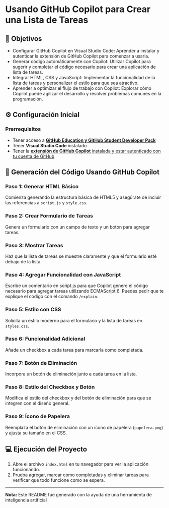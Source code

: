 # Usando GitHub Copilot para Crear una Lista de Tareas

## 🎯 Objetivos
- Configurar GitHub Copilot en Visual Studio Code: Aprender a instalar y autenticar la extensión de GitHub Copilot para comenzar a usarla.
- Generar código automáticamente con Copilot: Utilizar Copilot para sugerir y completar el código necesario para crear una aplicación de lista de tareas.
- Integrar HTML, CSS y JavaScript: Implementar la funcionalidad de la lista de tareas y personalizar el estilo para que sea atractivo.
- Aprender a optimizar el flujo de trabajo con Copilot: Explorar cómo Copilot puede agilizar el desarrollo y resolver problemas comunes en la programación.

## ⚙️ Configuración Inicial

### Prerrequisitos

- Tener acceso a [**GitHub Education y GitHub Student Developer Pack**](/Guía%20para%20obtener%20GitHub%20Student%20Developer%20Pack.pdf)
- Tener **Visual Studio Code** instalado
- Tener la [**extensión de GitHub Copilot** instalada y estar autenticado con tu cuenta de GitHub](/Guía%20para%20configurar%20GitHub%20Copilot%20en%20Visual%20Studio%20Code.pdf)

## 🧠 Generación del Código Usando GitHub Copilot

### Paso 1: Generar HTML Básico
Comienza generando la estructura básica de HTML5 y asegúrate de incluir las referencias a `script.js` y `style.css`.

### Paso 2: Crear Formulario de Tareas
Genera un formulario con un campo de texto y un botón para agregar tareas.

### Paso 3: Mostrar Tareas
Haz que la lista de tareas se muestre claramente y que el formulario esté debajo de la lista.

### Paso 4: Agregar Funcionalidad con JavaScript
Escribe un comentario en script.js para que Copilot genere el código necesario para agregar tareas utilizando ECMAScript 6. Puedes pedir que te explique el código con el comando `/explain`.

### Paso 5: Estilo con CSS
Solicita un estilo moderno para el formulario y la lista de tareas en `styles.css`.

### Paso 6: Funcionalidad Adicional
Añade un checkbox a cada tarea para marcarla como completada.

### Paso 7: Botón de Eliminación
Incorpora un botón de eliminación junto a cada tarea en la lista.

### Paso 8: Estilo del Checkbox y Botón
Modifica el estilo del checkbox y del botón de eliminación para que se integren con el diseño general.

### Paso 9: Ícono de Papelera
Reemplaza el botón de eliminación con un ícono de papelera (`papelera.png`) y ajusta su tamaño en el CSS.


## 💻 Ejecución del Proyecto

1. Abre el archivo `index.html` en tu navegador para ver la aplicación funcionando.
2. Prueba agregar, marcar como completadas y eliminar tareas para verificar que todo funcione como se espera.

---

**Nota:** Este README fue generado con la ayuda de una herramienta de inteligencia artificial
